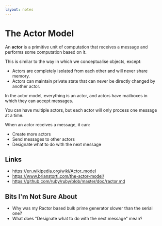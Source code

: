 ```yaml
---
layout: notes
---
```


# The Actor Model

An **actor** is a primitive unit of computation that receives a message and performs some computation based on it.

This is similar to the way in which we conceptualise objects, except:

- Actors are completely isolated from each other and will never share memory.
- Actors can maintain private state that can never be directly changed by another actor.

In the actor model, everything is an actor, and actors have mailboxes in which they can accept messages.

You can have multiple actors, but each actor will only process one message at a time.

When an actor receives a message, it can:

- Create more actors
- Send messages to other actors
- Designate what to do with the next message

## Links

* https://en.wikipedia.org/wiki/Actor_model
* https://www.brianstorti.com/the-actor-model/
* https://github.com/ruby/ruby/blob/master/doc/ractor.md

## Bits I'm Not Sure About

* Why was my Ractor based bulk prime generator slower than the serial one?
* What does "Designate what to do with the next message" mean?